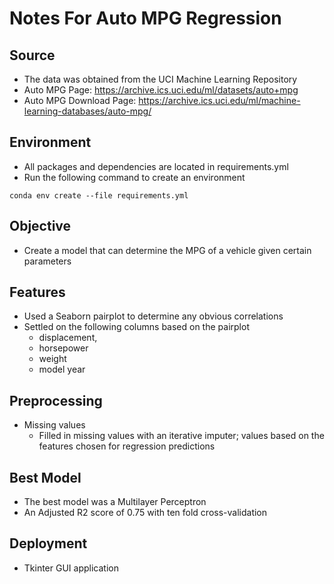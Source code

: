 # Notes For Auto MPG Regression

## Source
* The data was obtained from the UCI Machine Learning Repository
* Auto MPG Page: https://archive.ics.uci.edu/ml/datasets/auto+mpg
* Auto MPG Download Page: https://archive.ics.uci.edu/ml/machine-learning-databases/auto-mpg/

## Environment
* All packages and dependencies are located in requirements.yml
* Run the following command to create an environment
```
conda env create --file requirements.yml
```

## Objective
* Create a model that can determine the MPG of a vehicle given certain parameters

## Features
* Used a Seaborn pairplot to determine any obvious correlations
* Settled on the following columns based on the pairplot
    - displacement, 
    - horsepower
    - weight
    - model year

## Preprocessing
* Missing values
    - Filled in missing values with an iterative imputer; values based on the features chosen for regression predictions

## Best Model
* The best model was a Multilayer Perceptron
* An Adjusted R2 score of 0.75 with ten fold cross-validation

## Deployment
* Tkinter GUI application
